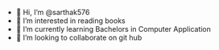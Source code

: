 - 👋 Hi, I’m @sarthak576
- 👀 I’m interested in reading books
- 🌱 I’m currently learning Bachelors in Computer Application
- 💞️ I’m looking to collaborate on git hub


<!---
sarthak576/sarthak576 is a ✨ special ✨ repository because its `README.md` (this file) appears on your GitHub profile.
You can click the Preview link to take a look at your changes.
--->
